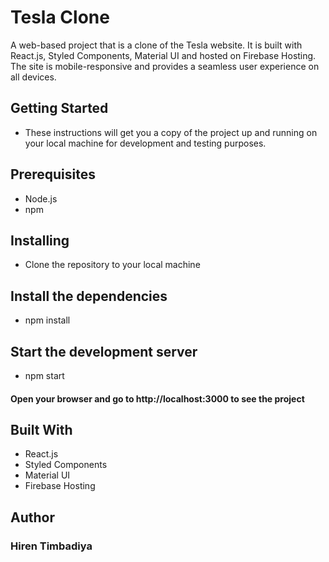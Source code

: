 # Tesla Clone
A web-based project that is a clone of the Tesla website. It is built with React.js, Styled Components, Material UI and hosted on Firebase Hosting. The site is mobile-responsive and provides a seamless user experience on all devices.

## Getting Started
- These instructions will get you a copy of the project up and running on your local machine for development and testing purposes.

## Prerequisites
- Node.js
- npm

## Installing
- Clone the repository to your local machine

## Install the dependencies
- npm install
 
## Start the development server
- npm start

#### Open your browser and go to http://localhost:3000 to see the project

## Built With
- React.js
- Styled Components
- Material UI
- Firebase Hosting

## Author

### Hiren Timbadiya
